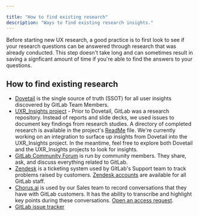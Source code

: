 ```yaml
---

title: "How to find existing research"
description: "Ways to find existing research insights."
---
```











Before starting new UX research, a good practice is to first look to see if your research questions can be answered through research that was already conducted.  This step doesn't take long and can sometimes result in saving a signficant amount of time if you're able to find the answers to your questions.

## How to find existing research

- [Dovetail](https://dovetailapp.com/) is the single source of truth (SSOT) for all user insights discovered by GitLab Team Members.
- [UXR_Insights project](https://gitlab.com/gitlab-org/uxr_insights) - Prior to Dovetail, GitLab was a research repository. Instead of reports and slide decks, we used issues to document key findings from research studies. A directory of completed research is available in the project's [ReadMe](https://gitlab.com/gitlab-org/uxr_insights/blob/master/README.md) file. We're currently working on an integration to surface up insights from Dovetail into the UXR_Insights project. In the meantime, feel free to explore both Dovetail and the UXR_Insights projects to look for insights.
- [GitLab Community Forum](https://forum.gitlab.com/) is run by community members. They share, ask, and discuss everything related to GitLab.
- [Zendesk](https://www.zendesk.com/) is a ticketing system used by GitLab's Support team to track problems raised by customers. [Zendesk accounts](/handbook/support/internal-support/#viewing-support-tickets) are available for all GitLab staff.
- [Chorus.ai](https://www.chorus.ai/) is used by our Sales team to record conversations that they have with GitLab customers. It has the ability to transcribe and highlight key points during these conversations. [Open an access request](/handbook/business-technology/team-member-enablement/onboarding-access-requests/access-requests/).
- [GitLab issue tracker](https://gitlab.com/gitlab-org/gitlab/issues)
